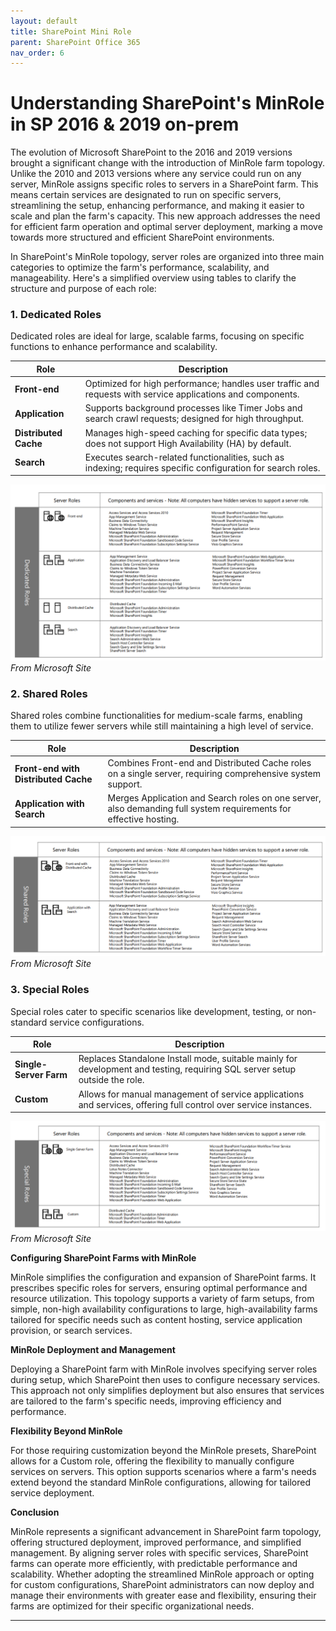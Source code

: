 ```yaml
---
layout: default
title: SharePoint Mini Role
parent: SharePoint Office 365
nav_order: 6
---
```


# Understanding SharePoint's MinRole in SP 2016 & 2019 on-prem

The evolution of Microsoft SharePoint to the 2016 and 2019 versions brought a significant change with the introduction of MinRole farm topology. Unlike the 2010 and 2013 versions where any service could run on any server, MinRole assigns specific roles to servers in a SharePoint farm. This means certain services are designated to run on specific servers, streamlining the setup, enhancing performance, and making it easier to scale and plan the farm's capacity. This new approach addresses the need for efficient farm operation and optimal server deployment, marking a move towards more structured and efficient SharePoint environments.

In SharePoint's MinRole topology, server roles are organized into three main categories to optimize the farm's performance, scalability, and manageability. Here's a simplified overview using tables to clarify the structure and purpose of each role:

### 1. Dedicated Roles

Dedicated roles are ideal for large, scalable farms, focusing on specific functions to enhance performance and scalability.

| **Role**         | **Description**                                                                                       |
|------------------|-------------------------------------------------------------------------------------------------------|
| **Front-end**    | Optimized for high performance; handles user traffic and requests with service applications and components. |
| **Application**  | Supports background processes like Timer Jobs and search crawl requests; designed for high throughput.    |
| **Distributed Cache** | Manages high-speed caching for specific data types; does not support High Availability (HA) by default.   |
| **Search**       | Executes search-related functionalities, such as indexing; requires specific configuration for search roles. |

![dedicated_roles](image-10.png)
*From Microsoft Site*

### 2. Shared Roles

Shared roles combine functionalities for medium-scale farms, enabling them to utilize fewer servers while still maintaining a high level of service.

| **Role**                    | **Description**                                                                                                     |
|-----------------------------|---------------------------------------------------------------------------------------------------------------------|
| **Front-end with Distributed Cache** | Combines Front-end and Distributed Cache roles on a single server, requiring comprehensive system support.          |
| **Application with Search**         | Merges Application and Search roles on one server, also demanding full system requirements for effective hosting.   |

![alt text](image-11.png)
*From Microsoft Site*

### 3. Special Roles

Special roles cater to specific scenarios like development, testing, or non-standard service configurations.

| **Role**             | **Description**                                                                                           |
|----------------------|-----------------------------------------------------------------------------------------------------------|
| **Single-Server Farm**| Replaces Standalone Install mode, suitable mainly for development and testing, requiring SQL server setup outside the role. |
| **Custom**           | Allows for manual management of service applications and services, offering full control over service instances.          |

![alt text](image-12.png)
*From Microsoft Site*

**Configuring SharePoint Farms with MinRole**

MinRole simplifies the configuration and expansion of SharePoint farms. It prescribes specific roles for servers, ensuring optimal performance and resource utilization. This topology supports a variety of farm setups, from simple, non-high availability configurations to large, high-availability farms tailored for specific needs such as content hosting, service application provision, or search services.

**MinRole Deployment and Management**

Deploying a SharePoint farm with MinRole involves specifying server roles during setup, which SharePoint then uses to configure necessary services. This approach not only simplifies deployment but also ensures that services are tailored to the farm's specific needs, improving efficiency and performance.

**Flexibility Beyond MinRole**

For those requiring customization beyond the MinRole presets, SharePoint allows for a Custom role, offering the flexibility to manually configure services on servers. This option supports scenarios where a farm's needs extend beyond the standard MinRole configurations, allowing for tailored service deployment.

**Conclusion**

MinRole represents a significant advancement in SharePoint farm topology, offering structured deployment, improved performance, and simplified management. By aligning server roles with specific services, SharePoint farms can operate more efficiently, with predictable performance and scalability. Whether adopting the streamlined MinRole approach or opting for custom configurations, SharePoint administrators can now deploy and manage their environments with greater ease and flexibility, ensuring their farms are optimized for their specific organizational needs.

---